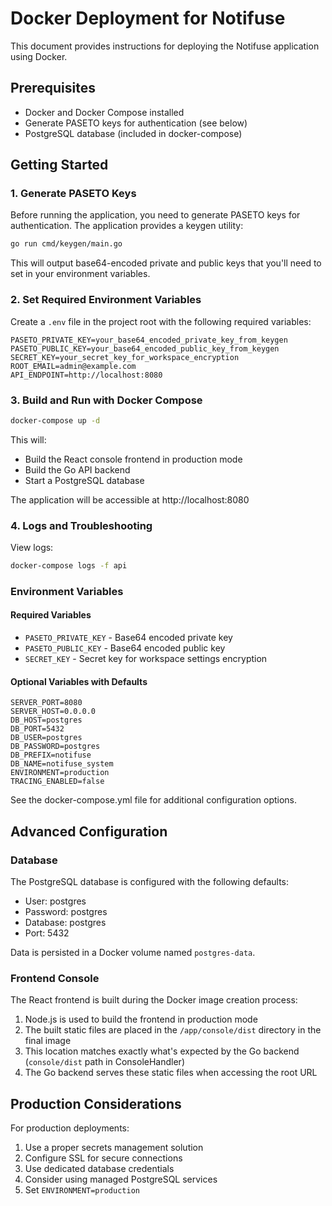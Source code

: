 # Docker Deployment for Notifuse

This document provides instructions for deploying the Notifuse application using Docker.

## Prerequisites

- Docker and Docker Compose installed
- Generate PASETO keys for authentication (see below)
- PostgreSQL database (included in docker-compose)

## Getting Started

### 1. Generate PASETO Keys

Before running the application, you need to generate PASETO keys for authentication. The application provides a keygen utility:

```bash
go run cmd/keygen/main.go
```

This will output base64-encoded private and public keys that you'll need to set in your environment variables.

### 2. Set Required Environment Variables

Create a `.env` file in the project root with the following required variables:

```
PASETO_PRIVATE_KEY=your_base64_encoded_private_key_from_keygen
PASETO_PUBLIC_KEY=your_base64_encoded_public_key_from_keygen
SECRET_KEY=your_secret_key_for_workspace_encryption
ROOT_EMAIL=admin@example.com
API_ENDPOINT=http://localhost:8080
```

### 3. Build and Run with Docker Compose

```bash
docker-compose up -d
```

This will:

- Build the React console frontend in production mode
- Build the Go API backend
- Start a PostgreSQL database

The application will be accessible at http://localhost:8080

### 4. Logs and Troubleshooting

View logs:

```bash
docker-compose logs -f api
```

### Environment Variables

#### Required Variables

- `PASETO_PRIVATE_KEY` - Base64 encoded private key
- `PASETO_PUBLIC_KEY` - Base64 encoded public key
- `SECRET_KEY` - Secret key for workspace settings encryption

#### Optional Variables with Defaults

```
SERVER_PORT=8080
SERVER_HOST=0.0.0.0
DB_HOST=postgres
DB_PORT=5432
DB_USER=postgres
DB_PASSWORD=postgres
DB_PREFIX=notifuse
DB_NAME=notifuse_system
ENVIRONMENT=production
TRACING_ENABLED=false
```

See the docker-compose.yml file for additional configuration options.

## Advanced Configuration

### Database

The PostgreSQL database is configured with the following defaults:

- User: postgres
- Password: postgres
- Database: postgres
- Port: 5432

Data is persisted in a Docker volume named `postgres-data`.

### Frontend Console

The React frontend is built during the Docker image creation process:

1. Node.js is used to build the frontend in production mode
2. The built static files are placed in the `/app/console/dist` directory in the final image
3. This location matches exactly what's expected by the Go backend (`console/dist` path in ConsoleHandler)
4. The Go backend serves these static files when accessing the root URL

## Production Considerations

For production deployments:

1. Use a proper secrets management solution
2. Configure SSL for secure connections
3. Use dedicated database credentials
4. Consider using managed PostgreSQL services
5. Set `ENVIRONMENT=production`
